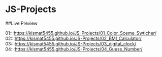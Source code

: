 # JS-Projects
##Live Preview

01:::https://kismat5455.github.io/JS-Projects/01_Color_Sceme_Swticher/
02:::https://kismat5455.github.io/JS-Projects/02_BMI_Calculator/
03:::https://kismat5455.github.io/JS-Projects/03_digital_clock/
04:::https://kismat5455.github.io/JS-Projects/04_Guess_Number/
